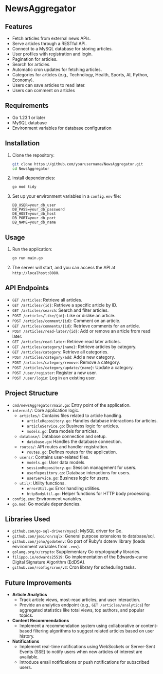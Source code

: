 # NewsAggregator

## Features

- Fetch articles from external news APIs.
- Serve articles through a RESTful API.
- Connect to a MySQL database for storing articles.
- User profiles with registration and login.
- Pagination for articles.
- Search for articles.
- Automatic cron updates for fetching articles.
- Categories for articles (e.g., Technology, Health, Sports, AI, Python, Economy).
- Users can save articles to read later.
- Users can comment on articles

## Requirements

- Go 1.23.1 or later
- MySQL database
- Environment variables for database configuration

## Installation

1. Clone the repository:
    ```sh
    git clone https://github.com/yourusername/NewsAggregator.git
    cd NewsAggregator
    ```

2. Install dependencies:
    ```sh
    go mod tidy
    ```

3. Set up your environment variables in a `config.env` file:
    ```env
    DB_USER=your_db_user
    DB_PASS=your_db_password
    DB_HOST=your_db_host
    DB_PORT=your_db_port
    DB_NAME=your_db_name
    ```

## Usage

1. Run the application:
    ```sh
    go run main.go
    ```

2. The server will start, and you can access the API at `http://localhost:8080`.

## API Endpoints

- `GET /articles`: Retrieve all articles.
- `GET /articles/{id}`: Retrieve a specific article by ID.
- `GET /articles/search`: Search and filter articles.
- `POST /articles/like/{id}`: Like or dislike an article.
- `POST /articles/comment/{id}`: Comment on an article.
- `GET /articles/comments/{id}`: Retrieve comments for an article.
- `POST /articles/read-later/{id}`: Add or remove an article from read later.
- `GET /articles/read-later`: Retrieve read later articles.
- `GET /articles/category/{name}`: Retrieve articles by category.
- `GET /articles/category`: Retrieve all categories.
- `POST /articles/category/add`: Add a new category.
- `POST /articles/category/remove`: Remove a category.
- `POST /articles/category/update/{name}`: Update a category.
- `POST /user/register`: Register a new user.
- `POST /user/login`: Log in an existing user.

## Project Structure

- `cmd/newsAggregator/main.go`: Entry point of the application.
- `internal/`: Core application logic.
    - `articles/`: Contains files related to article handling.
        - `articleRepository.go`: Handles database interactions for articles.
        - `articleService.go`: Business logic for articles.
        - `models.go`: Data models for articles.
    - `database/`: Database connection and setup.
        - `database.go`: Handles the database connection.
    - `routes/`: API routes and handler registration.
        - `routes.go`: Defines routes for the application.
    - `users/`: Contains user-related files.
        - `models.go`: User data models.
        - `sessionRepository.go`: Session management for users.
        - `userRepository.go`: Database interactions for users.
        - `userService.go`: Business logic for users.
    - `util/`: Utility functions.
        - `errorUtil.go`: Error handling utilities.
        - `httpBodyUtil.go`: Helper functions for HTTP body processing.
- `config.env`: Environment variables.
- `go.mod`: Go module dependencies.

## Libraries Used

- `github.com/go-sql-driver/mysql`: MySQL driver for Go.
- `github.com/jmoiron/sqlx`: General purpose extensions to database/sql.
- `github.com/joho/godotenv`: Go port of Ruby's dotenv library (loads environment variables from `.env`).
- `golang.org/x/crypto`: Supplementary Go cryptography libraries.
- `filippo.io/edwards25519`: Go implementation of the Edwards-curve Digital Signature Algorithm (EdDSA).
- `github.com/robfig/cron/v3`: Cron library for scheduling tasks.

## Future Improvements

- **Article Analytics**
    - Track article views, most-read articles, and user interaction.
    - Provide an analytics endpoint (e.g., `GET /articles/analytics`) for aggregated statistics like total views, top
      authors, and popular topics.
- **Content Recommendations**
    - Implement a recommendation system using collaborative or content-based filtering algorithms to suggest related
      articles based on user history.
- **Notifications**
    - Implement real-time notifications using WebSockets or Server-Sent Events (SSE) to notify users when new articles
      of interest are available.
    - Introduce email notifications or push notifications for subscribed users.